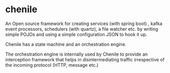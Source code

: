 # chenile
An Open source framework for creating services (with spring boot) , kafka event processors, schedulers (with quartz), a file watcher etc. by writing simple POJOs and using a simple configuration JSON to hook it up. 

Chenile has a state machine and an orchestration engine.  

The orchestration engine is internally used by Chenile to provide an interception framework that helps in disintermediating traffic irrespective of the incoming protocol (HTTP, message etc.)
